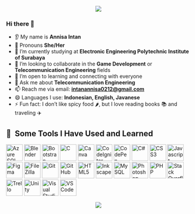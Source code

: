 <p align="center">
  <img src="https://capsule-render.vercel.app/api?type=waving&height=300&color=gradient&text=Hello%20Everyone&textBg=false&animation=twinkling&reversal=false&desc=to%20Annisa%20Intan's%20Page" />
</p>

### Hi there 👋
* 👂 My name is **Annisa Intan**
* 👩 Pronouns **She/Her**
* 🌱 I’m currently studying at **Electronic Engineering Polytechnic Institute of Surabaya**  
* 👯 I’m looking to collaborate in the **Game Development** or **Telecommunication Engineering** fields  
* 🤔 I’m open to learning and connecting with everyone  
* 💬 Ask me about **Telecommunication Engineering**  
* 📫 Reach me via email: **intanannisa0212@gmail.com**  
* 😄 Languages I use: **Indonesian, English, Javanese**  
* ⚡ Fun fact: I don’t like spicy food 🌶️, but I love reading books 📚 and traveling ✈️

<h2> 🚀 &nbsp;Some Tools I Have Used and Learned</h2>
<p align="left">
<img src="https://cdn.jsdelivr.net/gh/devicons/devicon@latest/icons/azuresqldatabase/azuresqldatabase-original.svg" alt="Azure SQL Database" width="45" height="45"/>
<img src="https://cdn.jsdelivr.net/gh/devicons/devicon@latest/icons/blender/blender-original.svg" alt="Blender" width="45" height="45"/>
<img src="https://cdn.jsdelivr.net/gh/devicons/devicon@latest/icons/bootstrap/bootstrap-original.svg" alt="Bootstrap" width="45" height="45"/>
<img src="https://cdn.jsdelivr.net/gh/devicons/devicon@latest/icons/c/c-original.svg" alt="C" width="45" height="45"/>
<img src="https://cdn.jsdelivr.net/gh/devicons/devicon@latest/icons/canva/canva-original.svg" alt="Canva" width="45" height="45"/>
<img src="https://cdn.jsdelivr.net/gh/devicons/devicon@latest/icons/codeigniter/codeigniter-plain.svg" alt="CodeIgniter" width="45" height="45"/>
<img src="https://cdn.jsdelivr.net/gh/devicons/devicon@latest/icons/codepen/codepen-original.svg" alt="CodePen" width="45" height="45"/>
<img src="https://cdn.jsdelivr.net/gh/devicons/devicon@latest/icons/csharp/csharp-original.svg" alt="C#" width="45" height="45"/>
<img src="https://cdn.jsdelivr.net/gh/devicons/devicon@latest/icons/css3/css3-original.svg" alt="CSS3" width="45" height="45"/>
<img src="https://cdn.jsdelivr.net/gh/devicons/devicon@latest/icons/javascript/javascript-original.svg" alt="Javascript" width="45" height="45" />
<img src="https://cdn.jsdelivr.net/gh/devicons/devicon@latest/icons/figma/figma-original.svg" alt="Figma" width="45" height="45"/>
<img src="https://cdn.jsdelivr.net/gh/devicons/devicon@latest/icons/filezilla/filezilla-original.svg" alt="FileZilla" width="45" height="45"/>
<img src="https://cdn.jsdelivr.net/gh/devicons/devicon@latest/icons/git/git-original.svg" alt="Git" width="45" height="45"/>
<img src="https://cdn.jsdelivr.net/gh/devicons/devicon@latest/icons/github/github-original.svg" alt="GitHub" width="45" height="45"/>
<img src="https://cdn.jsdelivr.net/gh/devicons/devicon@latest/icons/html5/html5-original.svg" alt="HTML5" width="45" height="45"/>
<img src="https://cdn.jsdelivr.net/gh/devicons/devicon@latest/icons/inkscape/inkscape-original.svg" alt="Inkscape" width="45" height="45"/>
<img src="https://cdn.jsdelivr.net/gh/devicons/devicon@latest/icons/mysql/mysql-original-wordmark.svg" alt="MySQL" width="45" height="45"/>
<img src="https://cdn.jsdelivr.net/gh/devicons/devicon@latest/icons/photoshop/photoshop-original.svg" alt="Photoshop" width="45" height="45"/>
<img src="https://cdn.jsdelivr.net/gh/devicons/devicon@latest/icons/php/php-original.svg" alt="PHP" width="45" height="45"/>
<img src="https://cdn.jsdelivr.net/gh/devicons/devicon@latest/icons/stackoverflow/stackoverflow-original.svg" alt="Stack Overflow" width="45" height="45"/>
<img src="https://cdn.jsdelivr.net/gh/devicons/devicon@latest/icons/trello/trello-original.svg" alt="Trello" width="45" height="45"/>
<img src="https://cdn.jsdelivr.net/gh/devicons/devicon@latest/icons/unity/unity-original.svg" alt="Unity" width="45" height="45"/>
<img src="https://cdn.jsdelivr.net/gh/devicons/devicon@latest/icons/visualstudio/visualstudio-original.svg" alt="Visual Studio" width="45" height="45"/>
<img src="https://cdn.jsdelivr.net/gh/devicons/devicon@latest/icons/vscode/vscode-original.svg" alt="VS Code" width="45" height="45"/>
</p>

<p align="center">
  <img src="https://capsule-render.vercel.app/api?type=blur&height=200&color=gradient&text=Let's%20Make%20Project%20Together&textBg=false&fontColor=6D6D6D&reversal=false&section=footer&fontSize=30&stroke=F8FDFF" />
</p>
